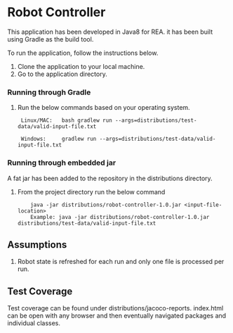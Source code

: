 # Robot Controller
This application has been developed in Java8 for REA. it has been built using Gradle as the build tool. 

To run the application, follow the instructions below. 
1. Clone the application to your local machine. 
2. Go to the application directory.
### Running through Gradle 
1. Run the below commands based on your operating system.


        Linux/MAC:   bash gradlew run --args=distributions/test-data/valid-input-file.txt 
        
        Windows:     gradlew run --args=distributions/test-data/valid-input-file.txt 
        
### Running through embedded jar 
A fat jar has been added to the repository in the distributions directory. 
1. From the project directory run the below command
   
   
           java -jar distributions/robot-controller-1.0.jar <input-file-location>
           Example: java -jar distributions/robot-controller-1.0.jar distributions/test-data/valid-input-file.txt
           
        
## Assumptions
1. Robot state is refreshed for each run and only one file is processed per run. 

## Test Coverage 

Test coverage can be found under distributions/jacoco-reports.
index.html can be open with any browser and then eventually navigated packages and individual classes.  




